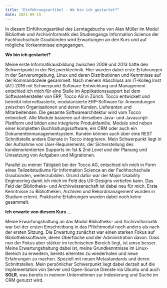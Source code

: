 ```yaml
---
title: "Einführungsartikel - Wo bin ich gestartet?"
date: 2021-09-15
---
```


In diesem Einführungsartikel des Lerntagebuchs von Alan Müller im Modul Bibliothek und Archivinformatik des Studiengangs Information Science der Fachhochschule Graubünden wird Erwartungen an den Kurs und auf mögliche Vorkenntnisse eingegangen. 

**Wo bin ich gestartet?**

Meine erste Informatikausbildung zwischen 2009 und 2013 hatte den Schwertpunkt in der Netzwerktechnik. Hier wurden dabei erste Erfahrungen in der Serverumgebung, Linux und deren Distributionen und Kenntnisse auf der Kommandozeile gesammelt. Nach meinem Abschluss am IT-Kolleg Imst (AT) 2016 mit Schwerpunkt Software-Entwicklung und Management entschied ich mich für eine Stelle im Applikationssupport bei dem Softwarehersteller von ERP, Tocco AG in Zürich. Tocco entwickelt und betreibt internetbasierte, modularisierte ERP-Software für Anwendungen zwischen Organisationen und deren Kunden, Lieferanten und Mitarbeitenden. Die gesamte Softwarearchitektur wird vom Tocco entwickelt. Alle Module basieren auf derselben Java- und Javascript-Plattform und bilden eine integrierte Produktfamilie. Module sind neben einer kompletten Buchhaltungssoftware, ein CRM oder auch ein Dokumentenmanagementsystem. Kunden können auch über eine REST Schnittstelle andere Dienste in Tocco integrieren. Mein Schwerpunkt liegt in der Aufnahme von User-Requirements, der Sicherstellung des kundenorientierten Supports im 1st & 2nd Level und der Planung und Umsetzung von Aufgaben und Migrationen.

Parallel zu meiner Tätigkeit bei der Tocco AG, entschied ich mich in Form eines Teilzeitstudiums für Information Science an der Fachhochschule Graubünden, weiterzubilden. Grund dafür war der Major Usability Engineering damit ich mich im Feld des UX-Designs vertiefen kann. Das Feld der Bibliotheks- und Archivwissenschaft ist dabei neu für mich. Erste Kenntnisse zu Bibliotheken, Archiven und Rekordmanagement wurden in Studium erlernt. Praktische Erfahrungen wurden dabei noch keine gesammelt. 


**Ich erwarte von diesem Kurs ...**

Meine Erwartungshaltung an das Modul Bibliotheks- und Archivinformatik war bei der ersten Einschreibung in das Pflichtmodul noch anders als nach der ersten Sitzung. Die Erwartung zunächst war einen starken Fokus auf Bibliothekssoftware, deren Oberfläche und der Administration davon. Dass nun der Fokus aber stärker im technischen Bereich liegt, ist umso besser. Meine Erwartungshaltung dabei ist, meine Grundkenntnisse im Linux-Bereich zu erweitern, bereits erlerntes zu wiederholen und neue Erfahrungen zu machen. Speziell mit neuen Metastandards und deren Schnittstellen. Mein persönlicher Schwerpunkt liegt dabei derzeit auf die Implementation von Server und Open-Source Dienste via Ubuntu und auch **SOLR**, was bereits in meinem Unternehmen zur Indexierung und Suche im CRM genutzt wird.

